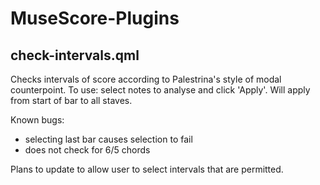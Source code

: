 # MuseScore-Plugins

## check-intervals.qml
Checks intervals of score according to Palestrina's style of modal counterpoint.
To use: select notes to analyse and click 'Apply'. Will apply from start of bar to all staves.

Known bugs: 
- selecting last bar causes selection to fail 
- does not check for 6/5 chords


Plans to update to allow user to select intervals that are permitted.
